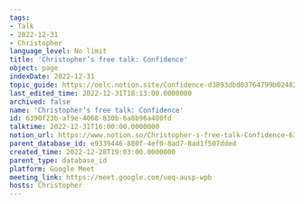 ```yaml
---
tags:
- Talk
- 2022-12-31
- Christopher
language_level: No limit
title: 'Christopher’s free talk: Confidence'
object: page
indexDate: 2022-12-31
topic_guide: https://oelc.notion.site/Confidence-d3893dbd03764799b02482c0b3783b08
last_edited_time: 2022-12-31T18:13:00.0000000
archived: false
name: 'Christopher’s free talk: Confidence'
id: 6390f23b-af9e-4068-830b-6a8b96a480fd
talktime: 2022-12-31T16:00:00.0000000
notion_url: https://www.notion.so/Christopher-s-free-talk-Confidence-6390f23baf9e4068830b6a8b96a480fd
parent_database_id: e9339446-880f-4ef0-8ad7-8ad1f507dded
created_time: 2022-12-28T19:03:00.0000000
parent_type: database_id
platform: Google Meet
meeting_link: https://meet.google.com/ueq-ausp-wpb
hosts: Christopher
---
```




























